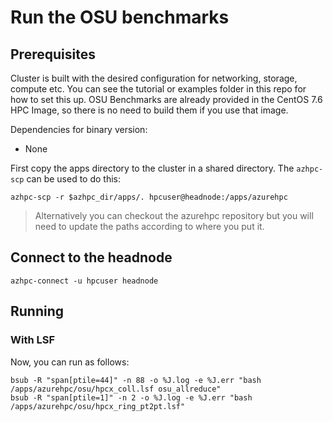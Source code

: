 # Run the OSU benchmarks

## Prerequisites

Cluster is built with the desired configuration for networking, storage, compute etc. You can see the tutorial or examples folder in this repo for how to set this up.
OSU Benchmarks are already provided in the CentOS 7.6 HPC Image, so there is no need to build them if you use that image.

Dependencies for binary version:

* None

First copy the apps directory to the cluster in a shared directory.  The `azhpc-scp` can be used to do this:

```
azhpc-scp -r $azhpc_dir/apps/. hpcuser@headnode:/apps/azurehpc
```

> Alternatively you can checkout the azurehpc repository but you will need to update the paths according to where you put it.

## Connect to the headnode

```
azhpc-connect -u hpcuser headnode
```

## Running

### With LSF
Now, you can run as follows:

```
bsub -R "span[ptile=44]" -n 88 -o %J.log -e %J.err "bash /apps/azurehpc/osu/hpcx_coll.lsf osu_allreduce"
bsub -R "span[ptile=1]" -n 2 -o %J.log -e %J.err "bash /apps/azurehpc/osu/hpcx_ring_pt2pt.lsf"
```

